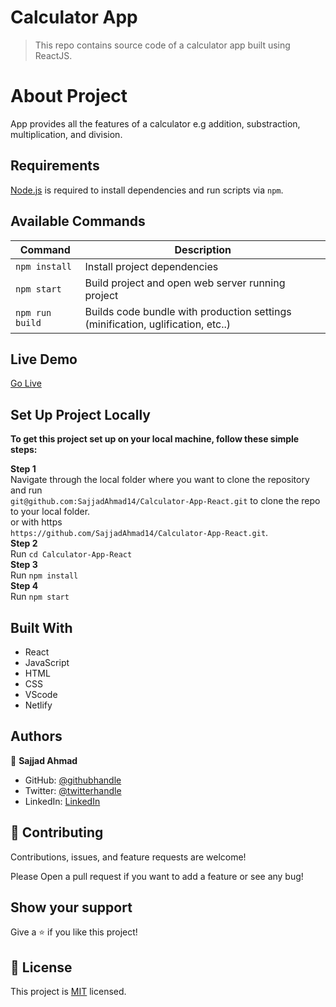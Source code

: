 # Calculator App

> This repo contains source code of a calculator app built using ReactJS.
 
 # About Project

  App provides all the features of a calculator e.g addition, substraction, multiplication, and division.

## Requirements

[Node.js](https://nodejs.org) is required to install dependencies and run scripts via `npm`.

## Available Commands

| Command | Description |
|---------|-------------|
| `npm install` | Install project dependencies |
| `npm start` | Build project and open web server running project |
| `npm run build` | Builds code bundle with production settings (minification, uglification, etc..) |

## Live Demo

<a href = 'https://maths-up.netlify.app/' target = 'blank'>Go Live</a>

## Set Up Project Locally

**To get this project set up on your local machine, follow these simple steps:**

**Step 1**<br>
Navigate through the local folder where you want to clone the repository and run<br>
`git@github.com:SajjadAhmad14/Calculator-App-React.git` to clone the repo to your local folder.<br>
or with https<br>
`https://github.com/SajjadAhmad14/Calculator-App-React.git`.<br>
**Step 2**<br>
Run `cd Calculator-App-React`<br>
**Step 3**<br>
Run `npm install`<br>
**Step 4**<br>
Run `npm start`<br>

## Built With

- React
- JavaScript
- HTML
- CSS
- VScode
- Netlify

## Authors

👤 **Sajjad Ahmad**

- GitHub: [@githubhandle](https://github.com/SajjadAhmad14)
- Twitter: [@twitterhandle](https://twitter.com/Sajjad_Ahmad14)
- LinkedIn: [LinkedIn](https://www.linkedin.com/in/sajjadahmad14)

## 🤝 Contributing

Contributions, issues, and feature requests are welcome!

Please Open a pull request if you want to add a feature or see any bug!

## Show your support

Give a ⭐️ if you like this project!

## 📝 License

This project is [MIT](lic.url) licensed.
